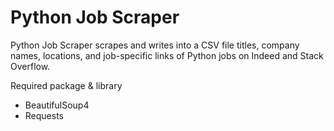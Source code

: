 # Python Job Scraper

Python Job Scraper scrapes and writes into a CSV file titles, company names, locations, and job-specific links of Python jobs on Indeed and Stack Overflow.

Required package & library
- BeautifulSoup4
- Requests